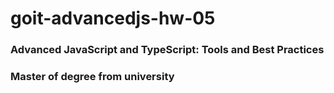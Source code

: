# goit-advancedjs-hw-05

### Advanced JavaScript and TypeScript: Tools and Best Practices

### Master of degree from university
